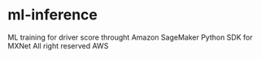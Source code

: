 # ml-inference
ML training for driver score throught Amazon SageMaker Python SDK for MXNet
All right reserved AWS
